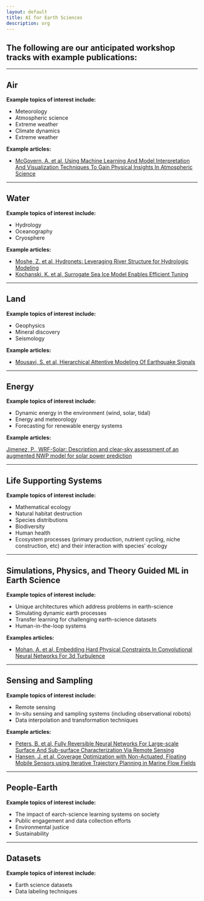 ```yaml
---
layout: default
title: AI for Earth Sciences
description: org
---  
```


## The following are our anticipated workshop tracks with example publications: 

---  

## Air

<b>Example topics of interest include:</b> 

* Meteorology   
* Atmospheric science  
* Extreme weather  
* Climate dynamics         
* Extreme weather   

<b>Example articles:</b>  

* [McGovern, A. et al, Using Machine Learning And Model Interpretation And Visualization Techniques To Gain Physical Insights In Atmospheric Science](https://ai4earthscience.github.io/iclr-2020-workshop/papers/ai4earth16.pdf)  

---  

## Water   

<b>Example topics of interest include:</b>   

* Hydrology  
* Oceanography  
* Cryosphere  

<b>Example articles:</b>   

* [Moshe, Z. et al, Hydronets: Leveraging River Structure for Hydrologic Modeling](https://ai4earthscience.github.io/iclr-2020-workshop/papers/ai4earth04.pdf)  
* [Kochanski, K. et al, Surrogate Sea Ice Model Enables Efficient Tuning](https://ai4earthscience.github.io/iclr-2020-workshop/papers/ai4earth26.pdf)   

---  

## Land   

<b>Example topics of interest include:</b>   

* Geophysics  
* Mineral discovery  
* Seismology  

<b>Example articles:</b>   

* [Mousavi, S. et al, Hierarchical Attentive Modeling Of Earthquake Signals](https://www.researchgate.net/publication/343542274_HIERARCHICAL_ATTENTIVE_MODELING_OF_EARTH-_QUAKE_SIGNALS)

---  

## Energy  

<b>Example topics of interest include:</b> 

* Dynamic energy in the environment (wind, solar, tidal)  
* Energy and meteorology 
* Forecasting for renewable energy systems     

<b>Example articles:</b>   

[Jimenez, P., WRF-Solar: Description and clear-sky assessment of an augmented NWP model for solar power prediction](https://journals.ametsoc.org/bams/article/97/7/1249/69904)  

--- 

## Life Supporting Systems   

<b>Example topics of interest include:</b>   

* Mathematical ecology
* Natural habitat destruction 
* Species distributions  
* Biodiversity  
* Human health  
* Ecosystem processes (primary production, nutrient cycling, niche construction, etc) and their interaction with species' ecology  

---  

## Simulations, Physics, and Theory Guided ML in Earth Science   

<b>Example topics of interest include:</b>   

* Unique architectures which address problems in earth-science   
* Simulating dynamic earth processes  
* Transfer learning for challenging earth-science datasets  
* Human-in-the-loop systems  

<b>Examples articles:</b>   

* [Mohan, A. et al, Embedding Hard Physical Constraints In Convolutional Neural Networks For 3d Turbulence](https://ai4earthscience.github.io/iclr-2020-workshop/papers/ai4earth14.pdf)  

---  

## Sensing and Sampling    

<b>Example topics of interest include:</b>   

* Remote sensing  
* In-situ sensing and sampling systems (including observational robots)   
* Data interpolation and transformation techniques  

<b>Example articles:</b>   

* [Peters, B. et al, Fully Reversible Neural Networks For Large-scale Surface And Sub-surface Characterization Via Remote Sensing](https://ai4earthscience.github.io/iclr-2020-workshop/papers/ai4earth24.pdf)   
* [Hansen, J. et al, Coverage Optimization with Non-Actuated, Floating Mobile Sensors
using Iterative Trajectory Planning in Marine Flow Fields](https://www.cim.mcgill.ca/~mrl/pubs/jhansen/IROS2018.pdf)

---  

## People-Earth    

<b>Example topics of interest include:</b>   

* The impact of earch-science learning systems on society    
* Public engagement and data collection efforts  
* Environmental justice  
* Sustainability    

--- 

## Datasets  
<b>Example topics of interest include:</b>   

* Earth science datasets   
* Data labeling techniques  





